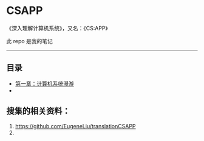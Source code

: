 # CSAPP

《深入理解计算机系统》，又名：《CS:APP》

此 repo 是我的笔记

---

## 目录

- [第一章：计算机系统漫游](ch01/README.md)
- 

## 搜集的相关资料：

1. https://github.com/EugeneLiu/translationCSAPP
2. 